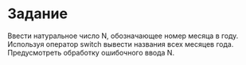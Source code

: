 # Задание

Ввести натуральное число N, обозначающее номер месяца в году. Используя оператор switch вывести названия всех месяцев года. 
Предусмотреть обработку ошибочного ввода N.